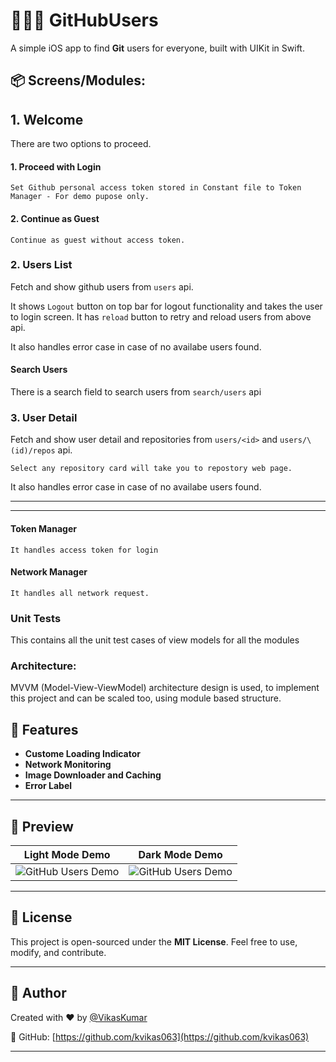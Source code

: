 
# 🧑🏻‍💻 GitHubUsers

A simple iOS app to find **Git** users for everyone, built with UIKit in Swift.

## 📦 Screens/Modules:

## 1. Welcome
There are two options to proceed.


#### 1. Proceed with Login
    Set Github personal access token stored in Constant file to Token Manager - For demo pupose only.

#### 2. Continue as Guest
    Continue as guest without access token.

### 2. Users List
Fetch and show github users from `users` api.

It shows `Logout` button on top bar for logout functionality and takes the user to login screen. 
It has `reload` button to retry and reload users from above api.

It also handles error case in case of no availabe users found.

#### Search Users
There is a search field to search users from `search/users` api

### 3. User Detail
Fetch and show user detail and repositories from `users/<id>` and `users/\(id)/repos` api.

    Select any repository card will take you to repostory web page.

It also handles error case in case of no availabe users found.

---
---

#### Token Manager
    It handles access token for login
#### Network Manager
    It handles all network request.

### Unit Tests
This contains all the unit test cases of view models for all the modules 

### Architecture: 
MVVM (Model-View-ViewModel) architecture design is used, to implement this project and can be scaled too, using module based structure.

## 🚀 Features
- **Custome Loading Indicator**
- **Network Monitoring**
- **Image Downloader and Caching**
- **Error Label**

---

## 📸 Preview

|              Light Mode Demo              |             Dark Mode Demo               |
| ----------------------------------------- | ---------------------------------------- |
| ![GitHub Users Demo](Resources/light.gif) | ![GitHub Users Demo](Resources/dark.gif) |


---

## 🧾 License

This project is open-sourced under the **MIT License**. Feel free to use, modify, and contribute.

---

## 🙌 Author

Created with ❤️ by [@VikasKumar](https://www.linkedin.com/in/vikaskumar063/)

🔗 GitHub: [https://github.com/kvikas063](https://github.com/kvikas063)

---